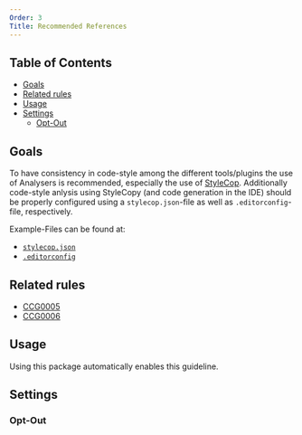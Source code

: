 ```yaml
---
Order: 3
Title: Recommended References
---
```


<!-- START doctoc generated TOC please keep comment here to allow auto update -->
<!-- DON'T EDIT THIS SECTION, INSTEAD RE-RUN doctoc TO UPDATE -->
## Table of Contents

- [Goals](#goals)
- [Related rules](#related-rules)
- [Usage](#usage)
- [Settings](#settings)
  - [Opt-Out](#opt-out)

<!-- END doctoc generated TOC please keep comment here to allow auto update -->

## Goals

To have consistency in code-style among the different tools/plugins the use of Analysers is recommended, especially the use of [StyleCop](https://github.com/DotNetAnalyzers/StyleCopAnalyzers). Additionally code-style anlysis using StyleCopy (and code generation in the IDE) should be properly configured using a `stylecop.json`-file as well as `.editorconfig`-file, respectively.

Example-Files can be found at:

* [`stylecop.json`](./examples/StyleCopJson)
* [`.editorconfig`](./examples/Editorconfig)

## Related rules

 * [CCG0005](../rules/ccg0005)
 * [CCG0006](../rules/ccg0006)

## Usage

Using this package automatically enables this guideline.

## Settings

### Opt-Out

<?! Include "../settings/fragments/OmitRecommendedReference.md" /?>

<?! Include "../settings/fragments/OmitRecommendedConfigFile.md" /?>
